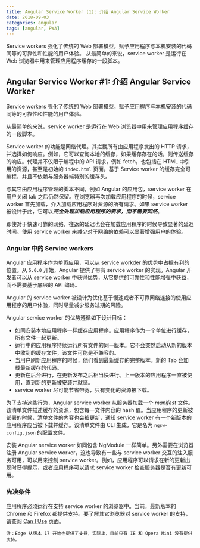 ```yaml
---
title: Angular Service Worker (1): 介绍 Angular Service Worker 
date: 2018-09-03
categories: angular
tags: [angular, PWA]
---
```

Service workers 强化了传统的 Web 部署模型，赋予应用程序与本机安装的代码同等的可靠性和性能的用户体验。
从最简单的来说，service worker 是运行在 Web 浏览器中用来管理应用程序缓存的一段脚本。
<!-- more -->

## Angular Service Worker #1: 介绍 Angular Service Worker 

Service workers 强化了传统的 Web 部署模型，赋予应用程序与本机安装的代码同等的可靠性和性能的用户体验。

从最简单的来说，service worker 是运行在 Web 浏览器中用来管理应用程序缓存的一段脚本。

Service worker 的功能是网络代理。其拦截所有由应用程序发出的 HTTP 请求，并选择如何响应。例如，它可以查询本地的缓存，如果缓存存在的话，则传送缓存的响应。代理并不仅限于编程中的 API 请求，例如 fetch，也包括在 HTML 中引用的资源，甚至是初始的 `index.html` 页面。基于 Service worker 的缓存完全可编程，并且不依赖与服务器端特别的缓存头。

与其它由应用程序管理的脚本不同，例如 Angular 的应用包，service worker 在用户关闭 tab 之后仍然保留。在浏览器再次加载应用程序的时候，service worker 首先加载，介入加载应用程序对资源的所有请求。如果 service worker 被设计于此，它可以***完全处理加载应用程序的要求，而不需要网络***。

即使对于快速可靠的网络，往返的延迟也会在加载应用程序的时候导致显著的延迟时间。使用 service worker 来减少对于网络的依赖可以显著增强用户的体验。

### Angular 中的 Service workers 

Angular 应用程序作为单页应用，可以从 service workder 的优势中占据有利的位置。从 `5.0.0` 开始，Angular 提供了带有 service worker 的实现。Angular 开发者可以从 service worker 中获得优势，从它提供的可靠性和性能增强中获益，而不需要基于底层的 API 编码。

Angular 的 service worker 被设计为优化基于慢速或者不可靠网络连接的使用应用程序的用户体验，同时尽量减少服务过期的风险。

Angular service worker 的优势遵循如下设计目标：

* 如同安装本地应用程序一样缓存应用程序。应用程序作为一个单位进行缓存，所有文件一起更新。
* 运行中的应用程序持续运行所有文件的同一版本。它不会突然启动从新的版本中收到的缓存文件，该文件可能是不兼容的。
* 当用户刷新应用程序的时候，他们看到最新缓存的完整版本。新的 Tab 会加载最新缓存的代码。
* 更新在后台进行，在更新发布之后相当快进行。上一版本的应用程序一直被使用，直到新的更新被安装并就绪。
* service worker 尽可能节省带宽，只有变化的资源被下载。

为了支持这些行为，Angular service worker 从服务器加载一个 *manifest* 文件。该清单文件描述缓存的资源，包含每一文件内容的 hash 值。当应用程序的更新被部署的时候，清单文件的内容也会被更新，通知 service worker 有一个新版本的应用程序应当被下载并缓存。该清单文件由 CLI 生成，它是名为 `ngsw-config.json` 的配置文件。

安装 Angular service worker 如同包含 NgModule 一样简单。另外需要在浏览器注册 Angular service worker，这也导致有一些与 service worker 交互的注入服务可用，可以用来控制 service worker。例如，应用程序可以请求在新的更新出现时获得提示，或者应用程序可以请求 service worker 检查服务器是否有更新可用。

### 先决条件

应用程序必须运行在支持 service worker 的浏览器中。当前，最新版本的 Chrome 和 Firefox 都提供支持。要了解其它浏览器对 service worker 的支持，请查阅  [Can I Use](http://caniuse.com/#feat=serviceworkers) 页面。

```
注：Edge 从版本 17 开始也提供了支持，实际上，目前只有 IE 和 Opera Mini 没有提供支持。
```

